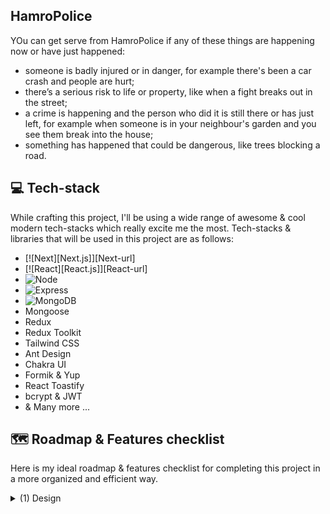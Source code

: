 ## HamroPolice
YOu can get serve from HamroPolice if any of these things are happening now or have just happened:

   * someone is badly injured or in danger, for example there's been a car crash and people are hurt;
   * there’s a serious risk to life or property, like when a fight breaks out in the street;
   * a crime is happening and the person who did it is still there or has just left, for example when   someone is in your neighbour's garden and you see them break into the house;
   * something has happened that could be dangerous, like trees blocking a road.

## 💻 Tech-stack 

While crafting this project, I'll be using a wide range of awesome & cool modern tech-stacks which really excite me the most. Tech-stacks & libraries that will be used in this project are as follows:

* [![Next][Next.js]][Next-url]
* [![React][React.js]][React-url]
* ![Node](https://img.shields.io/badge/Node.js-339933?style=for-the-badge&logo=nodedotjs&logoColor=white)
* ![Express](https://img.shields.io/badge/Express.js-000000?style=for-the-badge&logo=express&logoColor=white)
* ![MongoDB](https://img.shields.io/badge/MongoDB-4EA94B?style=for-the-badge&logo=mongodb&logoColor=white)
* Mongoose
* Redux
* Redux Toolkit 
* Tailwind CSS
* Ant Design
* Chakra UI
* Formik & Yup 
* React Toastify
* bcrypt & JWT
* & Many more ...




















<!-- ROADMAP -->
## 🗺  Roadmap & Features checklist
Here is my ideal roadmap & features checklist for completing this project in a more organized and efficient way.

<details>
<summary> (1) Design </summary>

- [X] I. Brand identity/color scheme & typography 
    - [X] project name
    - [X] Primary & accent colors
    - [X] Fonts and typo

- [X] II. Design key elements 
    - [X] Logo
    - [X] Buttons
    - [X] Forms
    - [X] wireframes and mockups
    - 


- [ ] III. UI & Layout
    - [X] Header
    - [X] Navigation bar
    - [X] Hero section 
    - [X] Main content area
    - [X] Footer


